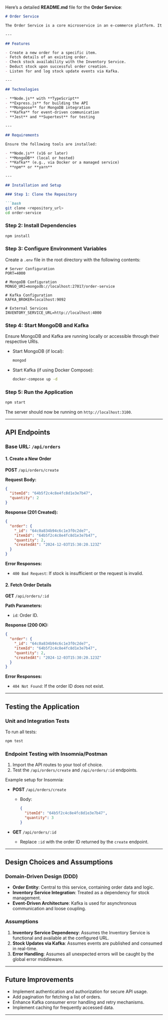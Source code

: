 Here’s a detailed **README.md** file for the **Order Service**:

```markdown
# Order Service

The Order Service is a core microservice in an e-commerce platform. It manages customer orders, checks stock availability via the Inventory Service, deducts stock upon order creation, and listens for stock updates through Kafka to maintain a log of stock changes.

---

## Features

- Create a new order for a specific item.
- Fetch details of an existing order.
- Check stock availability with the Inventory Service.
- Deduct stock upon successful order creation.
- Listen for and log stock update events via Kafka.

---

## Technologies

- **Node.js** with **TypeScript**
- **Express.js** for building the API
- **Mongoose** for MongoDB integration
- **Kafka** for event-driven communication
- **Jest** and **Supertest** for testing

---

## Requirements

Ensure the following tools are installed:

- **Node.js** (v16 or later)
- **MongoDB** (local or hosted)
- **Kafka** (e.g., via Docker or a managed service)
- **npm** or **yarn**

---

## Installation and Setup

### Step 1: Clone the Repository

```bash
git clone <repository_url>
cd order-service
```

### Step 2: Install Dependencies

```bash
npm install
```

### Step 3: Configure Environment Variables

Create a `.env` file in the root directory with the following contents:

```plaintext
# Server Configuration
PORT=4000

# MongoDB Configuration
MONGO_URI=mongodb://localhost:27017/order-service

# Kafka Configuration
KAFKA_BROKER=localhost:9092

# External Services
INVENTORY_SERVICE_URL=http://localhost:4000
```

### Step 4: Start MongoDB and Kafka

Ensure MongoDB and Kafka are running locally or accessible through their respective URIs.

- Start MongoDB (if local):
  ```bash
  mongod
  ```
- Start Kafka (if using Docker Compose):
  ```bash
  docker-compose up -d
  ```

### Step 5: Run the Application

```bash
npm start
```

The server should now be running on `http://localhost:3100`.

---

## API Endpoints

### Base URL: `/api/orders`

#### 1. **Create a New Order**

**POST** `/api/orders/create`

**Request Body:**
```json
{
  "itemId": "64b5f2c4c8e4fc8d1e3e7b47",
  "quantity": 2
}
```

**Response (201 Created):**
```json
{
  "order": {
    "_id": "64c0a834b94c6c1e3f0c2de7",
    "itemId": "64b5f2c4c8e4fc8d1e3e7b47",
    "quantity": 2,
    "createdAt": "2024-12-03T15:30:20.123Z"
  }
}
```

**Error Responses:**
- `400 Bad Request`: If stock is insufficient or the request is invalid.

#### 2. **Fetch Order Details**

**GET** `/api/orders/:id`

**Path Parameters:**
- `id`: Order ID.

**Response (200 OK):**
```json
{
  "order": {
    "_id": "64c0a834b94c6c1e3f0c2de7",
    "itemId": "64b5f2c4c8e4fc8d1e3e7b47",
    "quantity": 2,
    "createdAt": "2024-12-03T15:30:20.123Z"
  }
}
```

**Error Responses:**
- `404 Not Found`: If the order ID does not exist.

---

## Testing the Application

### Unit and Integration Tests

To run all tests:

```bash
npm test
```

### Endpoint Testing with Insomnia/Postman

1. Import the API routes to your tool of choice.
2. Test the `/api/orders/create` and `/api/orders/:id` endpoints.

Example setup for Insomnia:

- **POST** `/api/orders/create`
  - Body: 
    ```json
    {
      "itemId": "64b5f2c4c8e4fc8d1e3e7b47",
      "quantity": 3
    }
    ```

- **GET** `/api/orders/:id`
  - Replace `:id` with the order ID returned by the `create` endpoint.

---

## Design Choices and Assumptions

### Domain-Driven Design (DDD)

- **Order Entity**: Central to this service, containing order data and logic.
- **Inventory Service Integration**: Treated as a dependency for stock management.
- **Event-Driven Architecture**: Kafka is used for asynchronous communication and loose coupling.

### Assumptions

1. **Inventory Service Dependency**: Assumes the Inventory Service is functional and available at the configured URL.
2. **Stock Updates via Kafka**: Assumes events are published and consumed in real-time.
3. **Error Handling**: Assumes all unexpected errors will be caught by the global error middleware.

---

## Future Improvements

- Implement authentication and authorization for secure API usage.
- Add pagination for fetching a list of orders.
- Enhance Kafka consumer error handling and retry mechanisms.
- Implement caching for frequently accessed data.

---